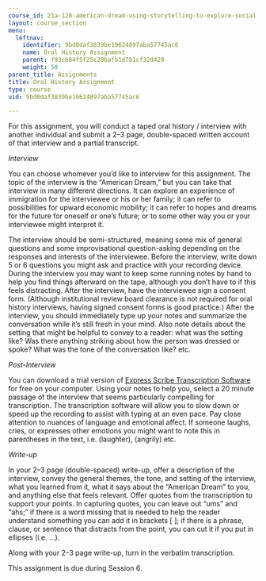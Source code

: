 ```yaml
---
course_id: 21a-120-american-dream-using-storytelling-to-explore-social-class-in-the-united-states-spring-2018
layout: course_section
menu:
  leftnav:
    identifier: 9bd0daf3839be19624897aba57745ac6
    name: Oral History Assignment
    parent: f93cb84f5f25c20bafb1d781cf32d429
    weight: 50
parent_title: Assignments
title: Oral History Assignment
type: course
uid: 9bd0daf3839be19624897aba57745ac6

---
```


For this assignment, you will conduct a taped oral history / interview with another individual and submit a 2–3 page, double-spaced written account of that interview and a partial transcript.

_Interview_

You can choose whomever you’d like to interview for this assignment. The topic of the interview is the “American Dream,” but you can take that interview in many different directions. It can explore an experience of immigration for the interviewee or his or her family; it can refer to possibilities for upward economic mobility; it can refer to hopes and dreams for the future for oneself or one’s future; or to some other way you or your interviewee might interpret it.

The interview should be semi-structured, meaning some mix of general questions and some improvisational question-asking depending on the responses and interests of the interviewee. Before the interview, write down 5 or 6 questions you might ask and practice with your recording device. During the interview you may want to keep some running notes by hand to help you find things afterward on the tape, although you don’t have to if this feels distracting. After the interview, have the interviewee sign a consent form. (Although institutional review board clearance is not required for oral history interviews, having signed consent forms is good practice.) After the interview, you should immediately type up your notes and summarize the conversation while it’s still fresh in your mind. Also note details about the setting that might be helpful to convey to a reader: what was the setting like? Was there anything striking about how the person was dressed or spoke? What was the tone of the conversation like? etc.

_Post-Interview_

You can download a trial version of [Express Scribe Transcription Software](https://www.nch.com.au/scribe/index.html) for free on your computer. Using your notes to help you, select a 20 minute passage of the interview that seems particularly compelling for transcription. The transcription software will allow you to slow down or speed up the recording to assist with typing at an even pace. Pay close attention to nuances of language and emotional affect. If someone laughs, cries, or expresses other emotions you might want to note this in parentheses in the text, i.e. (laughter), (angrily) etc.

_Write-up_

In your 2–3 page (double-spaced) write-up, offer a description of the interview, convey the general themes, the tone, and setting of the interview, what you learned from it, what it says about the “American Dream” to you, and anything else that feels relevant. Offer quotes from the transcription to support your points. In capturing quotes, you can leave out “ums” and “ahs;” if there is a word missing that is needed to help the reader understand something you can add it in brackets \[ \]; if there is a phrase, clause, or sentence that distracts from the point, you can cut it if you put in ellipses (i.e. …).

Along with your 2–3 page write-up, turn in the verbatim transcription. 

This assignment is due during Session 6.